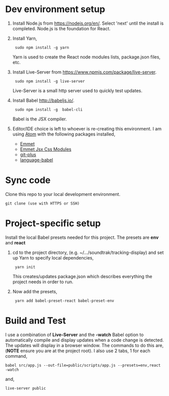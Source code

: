 # Dev environment setup

1. Install Node.js from <https://nodejs.org/en/>. Select 'next' until the install is completed. Node.js is the foundation for React.

2. Install Yarn, 

		sudo npm install -g yarn 
	Yarn is used to create the React node modules lists, package.json files, etc.
	
3. Install Live-Server from <https://www.npmjs.com/package/live-server>.

		sudo npm install -g live-server
	Live-Server is a small http server used to quickly test updates.
	
4. Install Babel <http://babeljs.io/>.
		
		sudo npm install -g  babel-cli
	Babel is the JSX compiler.
	
5. Editor/IDE choice is left to whoever is re-creating this environment. I am using [Atom](https://atom.io/) with the following packages installed,
	* [Emmet](https://github.com/emmetio/emmet-atom)
	* [Emmet Jsx Css Modules](https://github.com/ambethia/emmet-jsx-css-modules)
	* [git-plus](https://github.com/akonwi/git-plus)
	* [language-babel](https://atom.io/users/gandm)

# Sync code
Clone this repo to your local development environment.

	git clone (use with HTTPS or SSH)

# Project-specific setup

Install the local Babel presets needed for this project. The presets are **env** and **react**

1. cd to the project directory, (e.g. ~/.../soundtrak/tracking-display) and set up Yarn to specify local dependencies,

		yarn init
	This creates/updates package.json which describes everything the project needs in order to run.

2. Now add the presets,

		yarn add babel-preset-react babel-preset-env

# Build and Test

I use a combination of **Live-Server** and the **-watch** Babel option to automatically compile and display updates when a code change is detected. The updates will display in a browser window. The commands to do this are, (**NOTE** ensure you are at the project root). I also use 2 tabs, 1 for each command,


	babel src/app.js --out-file=public/scripts/app.js --presets=env,react -watch

and,

	live-server public